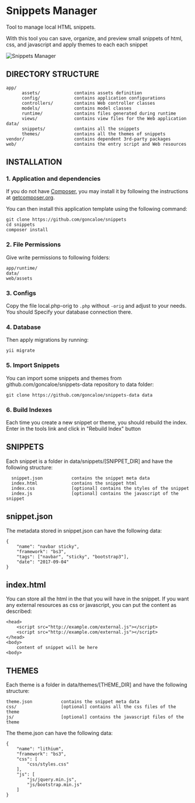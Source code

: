 # Snippets Manager
Tool to manage local HTML snippets.

With this tool you can save, organize, and preview small snippets of html, css, and javascript and apply themes to each each snippet

![Snippets Manager](https://webzop.com/images/pages/1fb8d70e-e33d-4fe7-986d-a56b5260cf2d.jpg)

DIRECTORY STRUCTURE
-------------------

```
app/
      assets/             contains assets definition
      config/             contains application configurations
      controllers/        contains Web controller classes
      models/             contains model classes
      runtime/            contains files generated during runtime
      views/              contains view files for the Web application
data/
      snippets/           contains all the snippets
      themes/             contains all the themes of snippets
vendor/                   contains dependent 3rd-party packages
web/                      contains the entry script and Web resources
```

INSTALLATION
------------

### 1. Application and dependencies

If you do not have [Composer](http://getcomposer.org/), you may install it by following the instructions
at [getcomposer.org](http://getcomposer.org/doc/00-intro.md#installation-nix).

You can then install this application template using the following command:

~~~
git clone https://github.com/goncaloe/snippets
cd snippets
composer install
~~~

### 2. File Permissions

Give write permissions to following folders:

```
app/runtime/
data/
web/assets
```

### 3. Configs

Copy the file local.php-orig to `.php` without `-orig` and adjust to your needs.
You should Specify your database connection there.

### 4. Database

Then apply migrations by running:

```
yii migrate
```

### 5. Import Snippets

You can import some snippets and themes from github.com/goncaloe/snippets-data repository to data folder:

~~~
git clone https://github.com/goncaloe/snippets-data data
~~~

### 6. Build Indexes

Each time you create a new snippet or theme, you should rebuild the index.
Enter in the tools link and click in "Rebuild Index" button

SNIPPETS
------------

Each snippet is a folder in data/snippets/[SNIPPET_DIR] and have the following structure:

      snippet.json           contains the snippet meta data
      index.html             contains the snippet html
      index.css              [optional] contains the styles of the snippet
      index.js               [optional] contains the javascript of the snippet

## snippet.json

The metadata stored in snippet.json can have the following data:
```
{
    "name": "navbar sticky",
    "framework": "bs3",
    "tags": ["navbar", "sticky", "bootstrap3"],
    "date": "2017-09-04"
}
```

## index.html

You can store all the html in the <body> that you will have in the snippet.
If you want any external resources as css or javascript, you can put the content as described:
```
<head>
    <script src="http://example.com/external.js"></script>
    <script src="http://example.com/external.js"></script>
</head>
<body>
    content of snippet will be here
<body>
```


THEMES
------------

Each theme is a folder in data/themes/[THEME_DIR] and have the following structure:

```
theme.json           contains the snippet meta data
css/                 [optional] contains all the css files of the theme
js/                  [optional] contains the javascript files of the theme
```

The theme.json can have the following data:
```
{
    "name": "lithium",
    "framework": "bs3",
    "css": [
        "css/styles.css"
    ],
    "js": [
        "js/jquery.min.js",
        "js/bootstrap.min.js"
    ]
}
```
